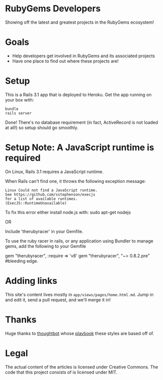 RubyGems Developers
===================

Showing off the latest and greatest projects in the RubyGems ecosystem!

Goals
=====

* Help developers get involved in RubyGems and its associated projects
* Have one place to find out where these projects are!

Setup
=====

This is a Rails 3.1 app that is deployed to Heroku. Get the app running on your box with:

    bundle
    rails server

Done! There's no database requirement (in fact, ActiveRecord is not loaded at all!) so setup should go smoothly.

Setup Note: A JavaScript runtime is required
===============================

On Linux, Rails 3.1 requires a JavaScript runtime.  

When Rails can't find one, it throws the following 
exception message: 


    Linux Could not find a JavaScript runtime.  
    See https://github.com/sstephenson/execjs 
    for a list of available runtimes.  
    (ExecJS::RuntimeUnavailable)

To fix this error either install node.js with:
    sudo apt-get nodejs

OR

Include 'therubyracer' in your Gemfile.

To use the ruby racer in rails, or any application using Bundler to manage gems, add the following to your Gemfile

   gem "therubyracer", :require => 'v8'
   gem "therubyracer", "~> 0.8.2.pre" #bleeding edge.

Adding links
============

This site's content lives mostly in `app/views/pages/home.html.md`. Jump in and edit it, send a pull request, and we'll merge it in!

Thanks
======

Huge thanks to [thoughtbot](http//thoughtbot.com) whose [playbook](http://playbook.thoughtbot.com) these styles are based off of.

Legal
=====

The actual content of the articles is licensed under Creative Commons. The code that this project consists of is licensed under MIT.
